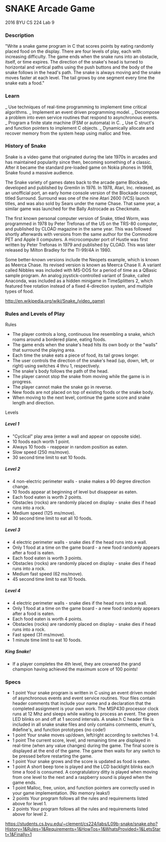# SNAKE Arcade Game
2016 BYU CS 224 Lab 9


### Description 
"Write a snake game program in C that scores points by eating randomly placed food on the display. There are four levels of play, each with increasing difficulty. The game ends when the snake runs into an obstacle, itself, or time expires. The direction of the snake's head is turned to horizontal and vertical paths using the push buttons and the body of the snake follows in the head's path. The snake is always moving and the snake moves faster at each level. The tail grows by one segment every time the snake eats a food."

### Learn
_ Use techniques of real-time programming to implement time critical algorithms.
_ Implement an event driven programming model.
_ Decompose a problem into even service routines that respond to asynchronous events.
_ Program a finite state machine (FSM or automata) in C.
_ Use C struct's and function pointers to implement C objects.
_ Dynamically allocate and recover memory from the system heap using malloc and free.


### History of Snake
Snake is a video game that originated during the late 1970s in arcades and has maintained popularity since then, becoming something of a classic. After it became the standard pre-loaded game on Nokia phones in 1998, Snake found a massive audience.

The Snake variety of games dates back to the arcade game Blockade, developed and published by Gremlin in 1976. In 1978, Atari, Inc. released, as an unofficial port, an early home console version of the Blockade concept, titled Surround. Surround was one of the nine Atari 2600 (VCS) launch titles, and was also sold by Sears under the name Chase. That same year, a similar game was launched for the Bally Astrocade as Checkmate.

The first known personal computer version of Snake, titled Worm, was programmed in 1978 by Peter Trefonas of the US on the TRS-80 computer, and published by CLOAD magazine in the same year. This was followed shortly afterwards with versions from the same author for the Commodore PET and Apple II computers. A microcomputer port of Hustle was first written by Peter Trefonas in 1979 and published by CLOAD. This was later released by Milton Bradley for the TI-99/4A in 1980.

Some better-known versions include the Neopets example, which is known as Meerca Chase. Its revised version is known as Meerca Chase II. A variant called Nibbles was included with MS-DOS for a period of time as a QBasic sample program. An analog joystick-controlled variant of Snake, called Anaconda, was included as a hidden minigame in TimeSplitters 2, which featured free rotation instead of a fixed 4-direction system, and multiple types of food.

http://en.wikipedia.org/wiki/Snake_(video_game)

### Rules and Levels of Play
Rules
- The player controls a long, continuous line resembling a snake, which roams around a bordered plane, eating foods.
- The game ends when the snake's head hits its own body or the "walls" that surround the playing area.
- Each time the snake eats a piece of food, its tail grows longer.
- The user controls the direction of the snake's head (up, down, left, or right) using switches 4 thru 1, respectively.
- The snake's body follows the path of the head.
- The player cannot stop the snake from moving while the game is in progress.
- The player cannot make the snake go in reverse.
- New foods are not placed on top of existing foods or the snake body.
- When moving to the next level, continue the game score and snake length and direction.

Levels
##### Level 1
- "Cyclical" play area (enter a wall and appear on opposite side).
- 10 foods each worth 1 point.
- Always 10 foods - reappear in random position as eaten.
- Slow speed (250 ms/move).
- 30 second time limit to eat 10 foods.
##### Level 2
- 4 non-electric perimeter walls - snake makes a 90 degree direction change.
- 10 foods appear at beginning of level but disappear as eaten.
- Each food eaten is worth 2 points.
- Obstacles (rocks) are randomly placed on display - snake dies if head runs into a rock.
- Medium speed (125 ms/move).
- 30 second time limit to eat all 10 foods.
##### Level 3
- 4 electric perimeter walls - snake dies if the head runs into a wall.
- Only 1 food at a time on the game board - a new food randomly appears after a food is eaten.
- Each food eaten is worth 3 points.
- Obstacles (rocks) are randomly placed on display - snake dies if head runs into a rock.
- Medium fast speed (62 ms/move).
- 45 second time limit to eat 10 foods.
##### Level 4
- 4 electric perimeter walls - snake dies if the head runs into a wall.
- Only 1 food at a time on the game board - a new food randomly appears after a food is eaten.
- Each food eaten is worth 4 points.
- Obstacles (rocks) are randomly placed on display - snake dies if head runs into a rock.
- Fast speed (31 ms/move).
- 1 minute time limit to eat 10 foods.
##### King Snake!
- If a player completes the 4th level, they are crowned the grand champion having achieved the maximum score of 100 points!


### Specs 
- 1 point	Your snake program is written in C using an event driven model of asynchronous events and event service routines. Your files contain header comments that include your name and a declaration that the completed assignment is your own work. The MSP430 processor clock runs at 12 Mhz and sleeps while waiting to process an event. The green LED blinks on and off at 1 second intervals. A snake.h C header file is included in all snake snake files and only contains comments, enum's, #define's, and function prototypes (no code!)
- 1 point	Your snake moves up/down, left/right according to switches 1-4.
- 1 point	The current score, level, and remaining time are displayed in real-time (when any value changes) during the game. The final score is displayed at the end of the game. The game then waits for any switch to be pressed before restarting the game.
- 1 point	Your snake grows and the score is updated as food is eaten.
- 1 point	A short beep tone is played and the LCD backlight blinks each time a food is consumed. A congratulatory ditty is played when moving from one level to the next and a raspberry sound is played when the game ends.
- 1 point	Malloc, free, union, and function pointers are correctly used in your game implementation. (No memory leaks!)
- 2 points	Your program follows all the rules and requirements listed above for level 1.
- 2 points	Your program follows all the rules and requirements listed above for level 2.


https://students.cs.byu.edu/~clement/cs224/labs/L09b-snake/snake.php?History=1&Rules=1&Requirements=1&HowTos=1&WhatsProvided=1&LetsStart=1&Finally=1
